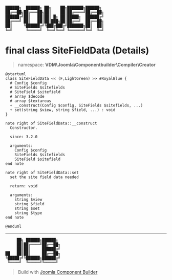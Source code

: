 ```
██████╗  ██████╗ ██╗    ██╗███████╗██████╗
██╔══██╗██╔═══██╗██║    ██║██╔════╝██╔══██╗
██████╔╝██║   ██║██║ █╗ ██║█████╗  ██████╔╝
██╔═══╝ ██║   ██║██║███╗██║██╔══╝  ██╔══██╗
██║     ╚██████╔╝╚███╔███╔╝███████╗██║  ██║
╚═╝      ╚═════╝  ╚══╝╚══╝ ╚══════╝╚═╝  ╚═╝
```
# final class SiteFieldData (Details)
> namespace: **VDM\Joomla\Componentbuilder\Compiler\Creator**
```uml
@startuml
class SiteFieldData << (F,LightGreen) >> #RoyalBlue {
  # Config $config
  # SiteFields $sitefields
  # SiteField $sitefield
  # array $decode
  # array $textareas
  + __construct(Config $config, SiteFields $sitefields, ...)
  + set(string $view, string $field, ...) : void
}

note right of SiteFieldData::__construct
  Constructor.

  since: 3.2.0
  
  arguments:
    Config $config
    SiteFields $sitefields
    SiteField $sitefield
end note

note right of SiteFieldData::set
  set the site field data needed

  return: void
  
  arguments:
    string $view
    string $field
    string $set
    string $type
end note
 
@enduml
```

---
```
     ██╗ ██████╗██████╗
     ██║██╔════╝██╔══██╗
     ██║██║     ██████╔╝
██   ██║██║     ██╔══██╗
╚█████╔╝╚██████╗██████╔╝
 ╚════╝  ╚═════╝╚═════╝
```
> Build with [Joomla Component Builder](https://git.vdm.dev/joomla/Component-Builder)

